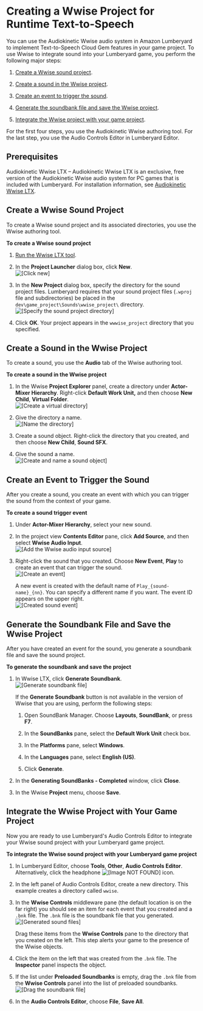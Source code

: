 # Creating a Wwise Project for Runtime Text\-to\-Speech<a name="cloud-canvas-cloud-gem-text-to-speech-wwise"></a>

You can use the Audiokinetic Wwise audio system in Amazon Lumberyard to implement Text\-to\-Speech Cloud Gem features in your game project\. To use Wwise to integrate sound into your Lumberyard game, you perform the following major steps:

1. [Create a Wwise sound project](#cloud-canvas-cloud-gem-text-to-speech-wwise-create-a-wwise-sound-project)\. 

1. [Create a sound in the Wwise project](#cloud-canvas-cloud-gem-text-to-speech-wwise-create-a-sound)\. 

1. [Create an event to trigger the sound](#cloud-canvas-cloud-gem-text-to-speech-wwise-create-an-event)\. 

1. [Generate the soundbank file and save the Wwise project](#cloud-canvas-cloud-gem-text-to-speech-wwise-generate-soundbank-file-and-save-wwise-project)\. 

1. [Integrate the Wwise project with your game project](#cloud-canvas-cloud-gem-text-to-speech-wwise-integrate-wwise-project-with-game-project)\. 

For the first four steps, you use the Audiokinetic Wwise authoring tool\. For the last step, you use the Audio Controls Editor in Lumberyard Editor\.

## Prerequisites<a name="cloud-canvas-cloud-gem-text-to-speech-wwise-prerequisites"></a>

Audiokinetic Wwise LTX – Audiokinetic Wwise LTX is an exclusive, free version of the Audiokinetic Wwise audio system for PC games that is included with Lumberyard\. For installation information, see [Audiokinetic Wwise LTX](audio-wwise-using.md)\.

## Create a Wwise Sound Project<a name="cloud-canvas-cloud-gem-text-to-speech-wwise-create-a-wwise-sound-project"></a>

To create a Wwise sound project and its associated directories, you use the Wwise authoring tool\.

**To create a Wwise sound project**

1. [Run the Wwise LTX tool](audio-wwise-using.md#audio-setting-wwise-authoring-tool)\.

1. In the **Project Launcher** dialog box, click **New**\.  
![\[Click new\]](http://docs.aws.amazon.com/lumberyard/latest/userguide/images/cloud-canvas-cloud-gem-text-to-speech-wwise-1.png)

1. In the **New Project** dialog box, specify the directory for the sound project files\. Lumberyard requires that your sound project files \(`.wproj` file and subdirectories\) be placed in the `dev\game_project\Sounds\wwise_project\` directory\.  
![\[Specify the sound project directory\]](http://docs.aws.amazon.com/lumberyard/latest/userguide/images/cloud-canvas-cloud-gem-text-to-speech-wwise-2.png)

1. Click **OK**\. Your project appears in the `wwwise_project` directory that you specified\.

## Create a Sound in the Wwise Project<a name="cloud-canvas-cloud-gem-text-to-speech-wwise-create-a-sound"></a>

To create a sound, you use the **Audio** tab of the Wwise authoring tool\.

**To create a sound in the Wwise project**

1. In the Wwise **Project Explorer** panel, create a directory under **Actor\-Mixer Hierarchy**\. Right\-click **Default Work Unit,** and then choose **New Child**, **Virtual Folder**\.  
![\[Create a virtual directory\]](http://docs.aws.amazon.com/lumberyard/latest/userguide/images/cloud-canvas-cloud-gem-text-to-speech-wwise-3.png)

1. Give the directory a name\.  
![\[Name the directory\]](http://docs.aws.amazon.com/lumberyard/latest/userguide/images/cloud-canvas-cloud-gem-text-to-speech-wwise-4.png)

1. Create a sound object\. Right\-click the directory that you created, and then choose **New Child**, **Sound SFX**\.

1. Give the sound a name\.  
![\[Create and name a sound object\]](http://docs.aws.amazon.com/lumberyard/latest/userguide/images/cloud-canvas-cloud-gem-text-to-speech-wwise-5.png)

## Create an Event to Trigger the Sound<a name="cloud-canvas-cloud-gem-text-to-speech-wwise-create-an-event"></a>

After you create a sound, you create an event with which you can trigger the sound from the context of your game\.

**To create a sound trigger event**

1. Under **Actor\-Mixer Hierarchy**, select your new sound\.

1. In the project view **Contents Editor** pane, click **Add Source**, and then select **Wwise Audio Input**\.  
![\[Add the Wwise audio input source\]](http://docs.aws.amazon.com/lumberyard/latest/userguide/images/cloud-canvas-cloud-gem-text-to-speech-wwise-6.png)

1. Right\-click the sound that you created\. Choose **New Event**, **Play** to create an event that can trigger the sound\.  
![\[Create an event\]](http://docs.aws.amazon.com/lumberyard/latest/userguide/images/cloud-canvas-cloud-gem-text-to-speech-wwise-7.png)

   A new event is created with the default name of `Play_{sound-name}_{nn}`\. You can specify a different name if you want\. The event ID appears on the upper right\.  
![\[Created sound event\]](http://docs.aws.amazon.com/lumberyard/latest/userguide/images/cloud-canvas-cloud-gem-text-to-speech-wwise-8.png)

## Generate the Soundbank File and Save the Wwise Project<a name="cloud-canvas-cloud-gem-text-to-speech-wwise-generate-soundbank-file-and-save-wwise-project"></a>

After you have created an event for the sound, you generate a soundbank file and save the sound project\.

**To generate the soundbank and save the project**

1. In Wwise LTX, click **Generate Soundbank**\.  
![\[Generate soundbank file\]](http://docs.aws.amazon.com/lumberyard/latest/userguide/images/cloud-canvas-cloud-gem-text-to-speech-wwise-generate-soundbank-file.png)

   If the **Generate Soundbank** button is not available in the version of Wwise that you are using, perform the following steps:

   1. Open SoundBank Manager\. Choose **Layouts**, **SoundBank**, or press **F7**\.

   1. In the **SoundBanks** pane, select the **Default Work Unit** check box\.

   1. In the **Platforms** pane, select **Windows**\.

   1. In the **Languages** pane, select **English \(US\)**\.

   1. Click **Generate**\.

1. In the **Generating SoundBanks \- Completed** window, click **Close**\.

1. In the Wwise **Project** menu, choose **Save**\.

## Integrate the Wwise Project with Your Game Project<a name="cloud-canvas-cloud-gem-text-to-speech-wwise-integrate-wwise-project-with-game-project"></a>

Now you are ready to use Lumberyard's Audio Controls Editor to integrate your Wwise sound project with your Lumberyard game project\.

**To integrate the Wwise sound project with your Lumberyard game project**

1. In Lumberyard Editor, choose **Tools**, **Other**, **Audio Controls Editor**\. Alternatively, click the headphone ![\[Image NOT FOUND\]](http://docs.aws.amazon.com/lumberyard/latest/userguide/images/cloud-canvas-cloud-gem-text-to-speech-wwise-9.png) icon\.

1. In the left panel of Audio Controls Editor, create a new directory\. This example creates a directory called `wwise`\.

1. In the **Wwise Controls** middleware pane \(the default location is on the far right\) you should see an item for each event that you created and a `.bnk` file\. The `.bnk` file is the soundbank file that you generated\.  
![\[Generated sound files\]](http://docs.aws.amazon.com/lumberyard/latest/userguide/images/cloud-canvas-cloud-gem-text-to-speech-wwise-10.png)

   Drag these items from the **Wwise Controls** pane to the directory that you created on the left\. This step alerts your game to the presence of the Wwise objects\.

1. Click the item on the left that was created from the `.bnk` file\. The **Inspector** panel inspects the object\.

1. If the list under **Preloaded Soundbanks** is empty, drag the `.bnk` file from the **Wwise Controls** panel into the list of preloaded soundbanks\.  
![\[Drag the soundbank file\]](http://docs.aws.amazon.com/lumberyard/latest/userguide/images/cloud-canvas-cloud-gem-text-to-speech-wwise-11.png)

1. In the **Audio Controls Editor**, choose **File**, **Save All**\.